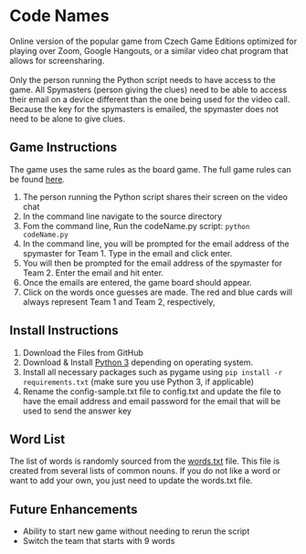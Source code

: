 # Code Names

Online version of the popular game from Czech Game Editions optimized for playing over Zoom, Google Hangouts, or a similar video chat program that allows for screensharing.  
<br>Only the person running the Python script needs to have access to the game.  All Spymasters (person giving the clues) need to be able to access their email on a device different than the one being used for the video call.  Because the key for the spymasters is emailed, the spymaster does not need to be alone to give clues.

## Game Instructions
The game uses the same rules as the board game.  The full game rules can be found [here](https://czechgames.com/en/codenames/). 

1. The person running the Python script shares their screen on the video chat
1. In the command line navigate to the source directory
2. Fom the command line, Run the codeName.py script: `python codeName.py`
3. In the command line, you will be prompted for the email address of the spymaster for Team 1.  Type in the email and click enter.
4. You will then be prompted for the email address of the spymaster for Team 2.  Enter the email and hit enter.
5. Once the emails are entered, the game board should appear.  
6. Click on the words once guesses are made.  The red and blue cards will always represent Team 1 and Team 2, respectively,

## Install Instructions
1. Download the Files from GitHub
2. Download & Install [Python 3](https://www.python.org/download/releases/3.0/) depending on operating system.
2. Install all necessary packages such as pygame using `pip install -r requirements.txt` (make sure you use Python 3, if applicable)
3. Rename the config-sample.txt file to config.txt and update the file to have the email address and email password for the email that will be used to send the answer key

## Word List
The list of words is randomly sourced from the [words.txt](data/words.txt) file.  This file is created from several lists of common nouns.  If you do not like a word or want to add your own, you just need to update the words.txt file.

## Future Enhancements
* Ability to start new game without needing to rerun the script
* Switch the team that starts with 9 words


